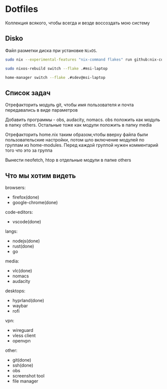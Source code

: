 # Dotfiles

Коллекция всякого, чтобы всегда и везде воссоздать мою систему

## Disko

Файл разметки диска при установке `NixOS`.

```bash
sudo nix --experimental-features "nix-command flakes" run github:nix-community/disko/latest -- --mode destroy,format,mount ./disko.nix
```

```bash
sudo nixos-rebuild switch --flake .#msi-laptop
```

```bash
home-manager switch --flake .#sdev@msi-laptop
```

## Список задач

Отрефакторить модуль git, чтобы имя пользователя и почта передавались в виде параметров

Добавить программы - obs, audacity, nomacs. obs положить как модуль в папку others. Остальные тоже как модули положить в папку media

Отрефакторить home.nix таким образом,чтобы вверху файла были пользовательские настройки, потом шло включение модулей по группам из home-modules. Перед каждой группой нужен комментарий того что это за группа

Вынести neofetch, htop в отдельные модули в папке others

## Что мы хотим видеть

browsers:

- firefox(done)
- google-chrome(done)

code-editors:

- vscode(done)

langs:

- nodejs(done)
- rust(done)
- go

media:

- vlc(done)
- nomacs
- audacity

desktops:

- hyprland(done)
- waybar
- rofi

vpn:

- wireguard
- vless client
- openvpn

other:

- git(done)
- ssh(done)
- obs
- screenshot tool
- file manager
